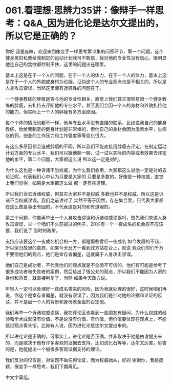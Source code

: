# 061.看理想·思辨力35讲：像辩手一样思考：Q&A_因为进化论是达尔文提出的，所以它是正确的？

你好 我是庞映，欢迎来到像变手一样思考第12集的问答环节，第一个问题，这个健身房的私教给我制定的运动计划我可不敢信，我对他的专业性没有信心，很明显他连自己的食欲都控制不住，这里的问题出在哪里。

基本上这是在于一个人的问题，在于一个人的体力，在于一个人的体力，基本上这是在于一个人的外貌或身材为论据，证伪这个人的专业观点也是不相关的，所以是人身攻击谬误，当然这里面有迷惑性的问题在于。

一个健身教练的胖瘦是否与他的专业性相关，直觉上我们其实很容易因一个健身教练的胖瘦，去扎持去评断他的专业水平，甚至我们会因一个人的身材和外貌扎持他的能力，但实际上一个人的胖瘦有多方面原因。

每个个体的情况也都不一样，他与专业水平没有直接的联系，比如说我自己的健身教练，他给我制定的健身计划是非常棒的，但他自己的身材会因为激素水平，生病吃的药，创业的工作压力和工作强度等等变化很大。

有这么多原因都会造成胖瘦的不同，所以我们不能直接用胖瘦去评定，在制定运动计划方面的专业水平，我们可以跟他聊一聊，试一试以实际的内容或者效果去评定他的水平，第二个问题，大家都这么说 所以这一定是对的。

为什么这也是一种诉诸不当权威，为什么我们会用，大家都这么说他一定是对的去论证呢，代表我们心中认为只要是大家的 只要是多数的，好像是一种权威，直觉上我们觉得，如果是大家都这么做 那一定有些道理。

所以我们会去诉诸权威，但其实大家并不是权威 多数也并不是权威，所以这是诉诸不当权威谬误，我们之前讲过了 实然不等于因然，存在集合里，只代表大家都在这么做是事出有因的，不代表这是对的和有道理的。

第三个问题，你能再举出一个人身攻击谬误和诉诸权威谬误吗，首先我们来讲人身攻击谬误，举一个咱们不久前提过的例子，20岁有一个一夜成名的机会应不应该要，我们说了 当时的政房。

支持应该要这个一夜成名机会的一方，都是那些曾经一夜成名 如今发展的不错，所以荣归故里的嘉宾，如果今天反方一看到政方站在台上，就说 观众们你们千万不要信他们的观点，他们是幸存者偏差，这就属于人身攻击谬误。

他们自己是成功者，不代表他们的观点就是不全面不可信的，他们有可能是参考了很多成功者和失败者的案例，然后给出了很公允的观点，所以我们不能因为人家的身份和背景，就直接判复了，当然 如果今天政方说。

年轻人一定可以处理好一夜成名带来的风险，因为我就处理的很好，这时候咱们再说，你这个是幸存者偏差，就没有谬误了，因为我们是针对他的论据和论证的反驳，并不是因一个人的背景和身份就全盘的否定他。

我们再举一个诉诸权威谬误，我在评论区也看到一些朋友有疑问，为什么权威的经验和学术成就没有价值，不是说没有价值，有价值，但价值要体现在观点上，不能跳过观点看头衔，比如有人说，因为进化论是达尔文提出来的。

所以进化论是正确的，可事实上，进化论是否正确，并非取决于他是由谁提出来的，而是取决于他有许多客观的证据去支持，比如说化石等等，达尔文厉害，厉害的是，他能提出一个被很多客观证据支持的理论。

我们反对的仅仅是，对论题不做任何论证，而为权威始从，好的 谢谢你，我是庞颖，像变手一样思考，我们下期再见。

中文字幕组。